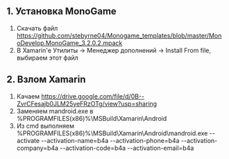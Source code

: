 ## 1. Установка MonoGame

  1. Скачать файл https://github.com/stebyrne04/Monogame_templates/blob/master/MonoDevelop.MonoGame_3.2.0.2.mpack
  2. В Xamarin'е Утилиты -> Менеджер дополнений -> Install From file, выбираем этот файл

## 2. Взлом Xamarin

  1. Качаем https://drive.google.com/file/d/0B--ZvrCFesajb0JLM25yeFRzOTg/view?usp=sharing
  2. Заменяем mandroid.exe в %PROGRAMFILES(x86)%\MSBuild\Xamarin\Android
  3. Из cmd выполняем %PROGRAMFILES(x86)%\MSBuild\Xamarin\Android\mandroid.exe --activate --activation-name=b4a --activation-phone=b4a --activation-company=b4a --activation-code=b4a --activation-email=b4a
